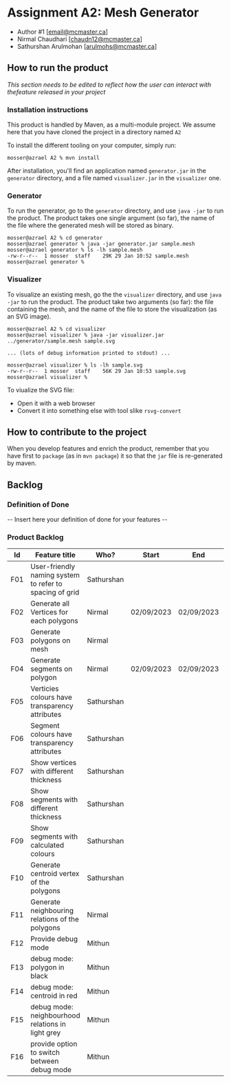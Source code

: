 # Assignment A2: Mesh Generator

  - Author #1 [email@mcmaster.ca]
  - Nirmal Chaudhari [chaudn12@mcmaster.ca]
  - Sathurshan Arulmohan [arulmohs@mcmaster.ca]

## How to run the product

_This section needs to be edited to reflect how the user can interact with thefeature released in your project_

### Installation instructions

This product is handled by Maven, as a multi-module project. We assume here that you have cloned the project in a directory named `A2`

To install the different tooling on your computer, simply run:

```
mosser@azrael A2 % mvn install
```

After installation, you'll find an application named `generator.jar` in the `generator` directory, and a file named `visualizer.jar` in the `visualizer` one. 

### Generator

To run the generator, go to the `generator` directory, and use `java -jar` to run the product. The product takes one single argument (so far), the name of the file where the generated mesh will be stored as binary.

```
mosser@azrael A2 % cd generator 
mosser@azrael generator % java -jar generator.jar sample.mesh
mosser@azrael generator % ls -lh sample.mesh
-rw-r--r--  1 mosser  staff    29K 29 Jan 10:52 sample.mesh
mosser@azrael generator % 
```

### Visualizer

To visualize an existing mesh, go the the `visualizer` directory, and use `java -jar` to run the product. The product take two arguments (so far): the file containing the mesh, and the name of the file to store the visualization (as an SVG image).

```
mosser@azrael A2 % cd visualizer 
mosser@azrael visualizer % java -jar visualizer.jar ../generator/sample.mesh sample.svg

... (lots of debug information printed to stdout) ...

mosser@azrael visualizer % ls -lh sample.svg
-rw-r--r--  1 mosser  staff    56K 29 Jan 10:53 sample.svg
mosser@azrael visualizer %
```
To viualize the SVG file:

  - Open it with a web browser
  - Convert it into something else with tool slike `rsvg-convert`

## How to contribute to the project

When you develop features and enrich the product, remember that you have first to `package` (as in `mvn package`) it so that the `jar` file is re-generated by maven.

## Backlog

### Definition of Done

-- Insert here your definition of done for your features --

### Product Backlog

| Id | Feature title | Who? | Start | End | Status |
|:--:|---------------|------|-------|-----|--------|
| F01   |  User-friendly naming system to refer to spacing of grid |   Sathurshan   |       |     |        |
| F02   |  Generate all Vertices for each polygons |  Nirmal    |   02/09/2023	   |   02/09/2023	  |   D     |
| F03   |  Generate polygons on mesh |  Nirmal    |       |     |        |
| F04   |  Generate segments on polygon |  Nirmal    |   02/09/2023	    |  02/09/2023	   |   D     |
| F05   |  Verticies colours have transparency attributes |   Sathurshan   |       |     |        |
| F06   |  Segment colours have transparency attributes |   Sathurshan   |       |     |        |
| F07   |  Show vertices with different thickness |  Sathurshan    |       |     |        |
| F08   |  Show segments with different thickness |  Sathurshan    |       |     |        |
| F09   |  Show segments with calculated colours |   Sathurshan   |       |     |        |
| F10   |  Generate centroid vertex of the polygons |  Sathurshan    |       |     |        |
| F11   |  Generate neighbouring relations of the polygons |  Nirmal    |       |     |        |
| F12   |  Provide debug mode |   Mithun   |       |     |        |
| F13   |  debug mode: polygon in black |  Mithun    |       |     |        |
| F14   |  debug mode: centroid in red |  Mithun    |       |     |        |
| F15   |  debug mode: neighbourhood relations in light grey |  Mithun    |       |     |        |
| F16   |  provide option to switch between debug mode |   Mithun   |       |     |        |



